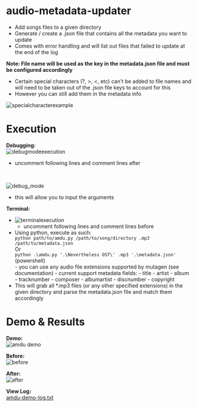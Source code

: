 # audio-metadata-updater
- Add songs files to a given directory
- Generate / create a .json file that contains all the metadata you want to update
- Comes with error handling and will list out files that failed to update at the end of the log

<b>Note: File name will be used as the key in the metadata.json file and must be configured accordingly</b>
</br>
- Certain special characters (?, >, <, etc) can't be added to file names and will need to be taken out of the .json file keys to account for this
- However you can still add them in the metadata info

![specialcharacterexample](https://github.com/gitchrishan/audio-metadata-updater/assets/43588713/9533db9e-ca65-47f3-a808-02494734dfd5)

 
# Execution
<b>Debugging:</b>
</br>
![debugmodeexecution](https://github.com/gitchrishan/audio-metadata-updater/assets/43588713/44482a26-188e-401a-9982-776453dbc391)
- uncomment following lines and comment lines after
</br>

![debug_mode](https://github.com/gitchrishan/audio-metadata-updater/assets/43588713/d5bf55b1-ee0c-4835-b3d1-d06749708152)
- this will allow you to input the arguments

<b>Terminal:</b>
- ![terminalexecution](https://github.com/gitchrishan/audio-metadata-updater/assets/43588713/969a1c47-c934-4141-b5c2-7bd728d44fbf)
  - uncomment following lines and comment lines before
- Using python, execute as such:
  <div>
    <code>python path/to/amdu.py /path/to/song/directory .mp3 /path/to/metadata.json</code>
    </br>
    Or
    </br>
    <code>python .\amdu.py '.\Nevertheless OST\' .mp3 '.\metadata.json'</code> (powershell)
  </div>
  - you can use any audio file extensions supported by mutagen (see documentation)
  - current support metadata fields:
   - title
   - artist
   - album
   - tracknumber
   - composer
   - albumartist
   - discnumber
   - copyright
- This will grab all *.mp3 files (or any other specified extensions) in the given directory and parse the metadata.json file and match them accordingly

# Demo & Results
<b>Demo:</b>
</br>
![amdu demo](https://github.com/gitchrishan/audio-metadata-updater/assets/43588713/5cc62b9a-4efd-4e51-8041-35fbb65f9760)

<b>Before:</b>
</br>
![before](https://github.com/gitchrishan/audio-metadata-updater/assets/43588713/4c919f56-dcd0-4f24-9209-359f4d24a701)

<b>After:</b>
</br>
![after](https://github.com/gitchrishan/audio-metadata-updater/assets/43588713/993da10c-ef44-4dd0-b36d-a03ce8536dc8)

<b>View Log:</b>
</br>
[amdu-demo-log.txt](https://github.com/gitchrishan/audio-metadata-updater/files/12614815/amdu-demo-log.txt)

